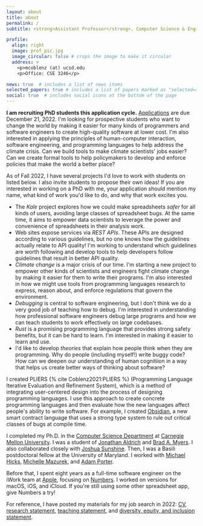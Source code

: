 ```yaml
---
layout: about
title: about
permalink: /
subtitle: <strong>Assistant Professor</strong>, Computer Science & Engineering, University of California San Diego

profile:
  align: right
  image: prof_pic.jpg
  image_circular: false # crops the image to make it circular
  address: >
    <p>mcoblenz (at) ucsd.edu
    <p>Office: CSE 3246</p>

news: true  # includes a list of news items
selected_papers: true # includes a list of papers marked as "selected={true}"
social: true  # includes social icons at the bottom of the page
---
```


**I am recruiting PhD students this application cycle.** [Applications](https://connect.grad.ucsd.edu/apply/) are due December 21, 2022. I'm looking for prospective students who want to change the world by making it easier for many kinds of programmers and software engineers to create high-quality software at lower cost. I'm also interested in applying the principles of human-computer interaction, software engineering, and programming languages to help address the climate crisis. Can we build tools to make climate scientists' jobs easier? Can we create formal tools to help policymakers to develop and enforce policies that make the world a better place?

As of Fall 2022, I have several projects I'd love to work with students on listed below. I also invite students to propose their own ideas! If you are interested in working on a PhD with me, your application should mention my name, what kind of work you'd like to do, and why that work excites you.

* The *Kale* project explores how we could make spreadsheets *safer* for all kinds of users, avoiding large classes of spreadsheet bugs. At the same time, it aims to empower data scientists to leverage the power and convenience of spreadsheets in their analysis work.
* Web sites expose services via *REST APIs*. These APIs are designed according to various guidelines, but no one knows how the guidelines actually relate to API quality! I'm working to understand which guidelines are worth following and develop tools to help developers follow guidelines that result in better API quality.
* *Climate change* is a major crisis of our time. I'm starting a new project to empower other kinds of scientists and engineers fight climate change by making it easier for them to write their programs. I'm also interested in how we might use tools from programming languages research to express, reason about, and enforce regulations that govern the environment.
* *Debugging* is central to software engineering, but I don't think we do a very good job of teaching how to debug. I'm interested in understanding how professional software engineers debug large programs and how we can teach students to work effectively on large codebases.
* *Rust* is a promising programming language that provides strong safety benefits, but it can be hard to learn. I'm interested in making it easier to learn and use.
* I'd like to develop *theories* that explain how people think when they are programming. Why do people (including myself!) write buggy code? How can we deepen our understanding of human cognitiion in a way that helps us create better ways of thinking about software?


 I created PLIERS {% cite Coblenz2021:PLIERS %} (Programming Language Iterative Evaluation and Refinement System), which is a method of integrating user-centered design into the process of designing programming languages. I use this approach to create concrete programming languages and then evaluate how the new languages affect people's ability to write software. For example, I created [Obsidian](http://www.obsidian-lang.org/), a new smart contract language that uses a strong type system to rule out critical classes of bugs at compile time. 

I completed my Ph.D. in the [Computer Science Department](http://csd.cmu.edu) at [Carnegie Mellon University](http://www.cmu.edu/). I was a student of [Jonathan Aldrich](http://www.cs.cmu.edu/~aldrich/) and [Brad A. Myers](http://www.cs.cmu.edu/~bam/). I also collaborated closely with [Joshua Sunshine](http://www.cs.cmu.edu/~jssunshi/). Then, I was a Basili postdoctoral fellow at the University of Maryland. I worked with [Michael Hicks](http://www.cs.umd.edu/~mwh/), [Michelle Mazurek](http://users.umiacs.umd.edu/~mmazurek/), and [Adam Porter](https://www.cs.umd.edu/users/aporter/).

Before that, I spent eight years as a full-time software engineer on the iWork team at [Apple](http://www.apple.com/), focusing on [Numbers](http://www.apple.com/iwork/numbers/). I worked on versions for macOS, iOS, and iCloud. If you're still using some other spreadsheet app, give Numbers a try!

For reference, I have posted my materials for my job search in 2022: [CV](assets/pdf/CV-jobsearch.pdf), [research statement](assets/pdf/research.pdf), [teaching statement](assets/pdf/teaching.pdf), and [diversity, equity, and inclusion statement](assets/pdf/diversity.pdf).